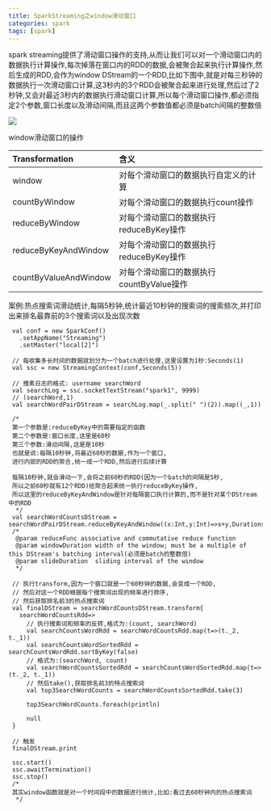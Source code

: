 ```yaml
---
title: SparkStreaming之window滑动窗口
categories: spark  
tags: [spark]
---
```




spark streaming提供了滑动窗口操作的支持,从而让我们可以对一个滑动窗口内的数据执行计算操作,每次掉落在窗口内的RDD的数据,会被聚合起来执行计算操作,然后生成的RDD,会作为window DStream的一个RDD,比如下图中,就是对每三秒钟的数据执行一次滑动窗口计算,这3秒内的3个RDD会被聚合起来进行处理,然后过了2秒钟,又会对最近3秒内的数据执行滑动窗口计算,所以每个滑动窗口操作,都必须指定2个参数,窗口长度以及滑动间隔,而且这两个参数值都必须是batch间隔的整数倍

![](http://ols7leonh.bkt.clouddn.com//assert/img/bigdata/spark从入门到精通_笔记/window.png)



window滑动窗口的操作

Transformation|含义
:-------------|:--------
window|对每个滑动窗口的数据执行自定义的计算
countByWindow|对每个滑动窗口的数据执行count操作
reduceByWindow|对每个滑动窗口的数据执行reduceByKey操作
reduceByKeyAndWindow|对每个滑动窗口的数据执行reduceByKey操作
countByValueAndWindow|对每个滑动窗口的数据执行countByValue操作


案例:热点搜索词滑动统计,每隔5秒钟,统计最近10秒钟的搜索词的搜索频次,并打印出来排名最靠前的3个搜索词以及出现次数

```
 val conf = new SparkConf()
   .setAppName("Streaming")
   .setMaster("local[2]")

 // 每收集多长时间的数据就划分为一个batch进行处理,这里设置为1秒:Seconds(1)
 val ssc = new StreamingContext(conf,Seconds(5))

 // 搜素日志的格式: username searchWord
 val searchLog = ssc.socketTextStream("spark1", 9999)
 // (searchWord,1)
 val searchWordPairDStream = searchLog.map(_.split(" ")(2)).map((_,1))

 /*
 第一个参数是:reduceByKey中的需要指定的函数
 第二个参数是:窗口长度,这里是60秒
 第三个参数:滑动间隔,这是是10秒
 也就是说:每隔10秒钟,将最近60秒的数据,作为一个窗口,
 进行内部的RDD的聚合,统一成一个RDD,然后进行后续计算

 每隔10秒钟,就会滑动一下,会将之前60秒的RDD(因为一个batch的间隔是5秒,
 所以之前60秒就有12个RDD)给聚合起来统一执行reduceByKey操作,
 所以这里的reduceByKeyAndWindow是针对每隔窗口执行计算的,而不是针对某个DStream中的RDD
  */
 val searchWordCountsDStream = searchWordPairDStream.reduceByKeyAndWindow((x:Int,y:Int)=>x+y,Durations.seconds(60),Durations.seconds(10))
 /*
  @param reduceFunc associative and commutative reduce function
  @param windowDuration width of the window; must be a multiple of this DStream's batching interval(必须是batch的整数倍)
  @param slideDuration  sliding interval of the window
  */

 // 执行transform,因为一个窗口就是一个60秒钟的数据,会变成一个RDD,
 // 然后对这一个RDD根据每个搜索词出现的频率进行排序,
 // 然后获取排名前3的热点搜索词
 val finalDStream = searchWordCountsDStream.transform{
   searchWordCountsRdd=>
     // 执行搜索词和频率的反转,格式为:(count, searchWord)
     val searchCountsWordRdd = searchWordCountsRdd.map(t=>(t._2, t._1))
     val searchCountsWordSortedRdd = searchCountsWordRdd.sortByKey(false)
     // 格式为:(searchWord, count)
     val searchWordCountsSortedRdd = searchCountsWordSortedRdd.map(t=>(t._2, t._1))
     // 然后take(),获取排名前3的特点搜索词
     val top3SearchWordCounts = searchWordCountsSortedRdd.take(3)

     top3SearchWordCounts.foreach(println)

     null
 }

 // 触发
 finalDStream.print

 ssc.start()
 ssc.awaitTermination()
 ssc.stop()
 /*
 其实window函数就是对一个时间段中的数据进行统计,比如:看过去60秒钟内的热点搜索词
  */

```




